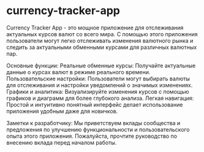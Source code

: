 # currency-tracker-app
Currency Tracker App - это мощное приложение для отслеживания актуальных курсов валют со всего мира. С помощью этого приложения пользователи могут легко отслеживать изменения валютного рынка и следить за актуальными обменными курсами для различных валютных пар.

Основные функции:
Реальные обменные курсы: Получайте актуальные данные о курсах валют в режиме реального времени.
Пользовательские настройки: Пользователи могут выбирать валюты для отслеживания и настройки уведомлений о значимых изменениях.
Графики и аналитика: Визуализируйте изменения курсов с помощью графиков и диаграмм для более глубокого анализа.
Легкая навигация: Простой и интуитивно понятный интерфейс делает использование приложения удобным даже для новичков.

Заметки к разработчику:
Мы приветствуем вклады сообщества и предложения по улучшению функциональности и пользовательского опыта этого приложения. Пожалуйста, прочтите руководство по внесению вклада перед началом работы.
